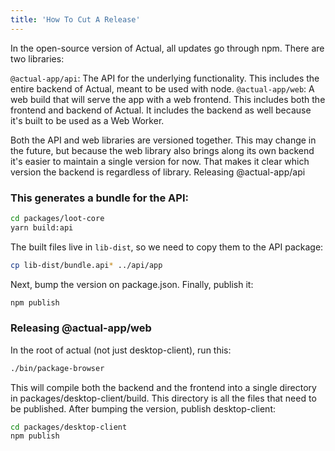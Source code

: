 ```yaml
---
title: 'How To Cut A Release'
---
```


In the open-source version of Actual, all updates go through npm. There are two libraries:

`@actual-app/api`: The API for the underlying functionality. This includes the entire backend of Actual, meant to be used with node.
`@actual-app/web`: A web build that will serve the app with a web frontend. This includes both the frontend and backend of Actual. It includes the backend as well because it's built to be used as a Web Worker.

Both the API and web libraries are versioned together. This may change in the future, but because the web library also brings along its own backend it's easier to maintain a single version for now. That makes it clear which version the backend is regardless of library.
Releasing @actual-app/api

### This generates a bundle for the API:

```bash
cd packages/loot-core
yarn build:api
```

The built files live in `lib-dist`, so we need to copy them to the API package:

```bash
cp lib-dist/bundle.api* ../api/app
```

Next, bump the version on package.json. Finally, publish it:

```bash
npm publish
```

### Releasing @actual-app/web

In the root of actual (not just desktop-client), run this:

```bash
./bin/package-browser
```

This will compile both the backend and the frontend into a single directory in packages/desktop-client/build. This directory is all the files that need to be published. After bumping the version, publish desktop-client:

```bash
cd packages/desktop-client
npm publish
```